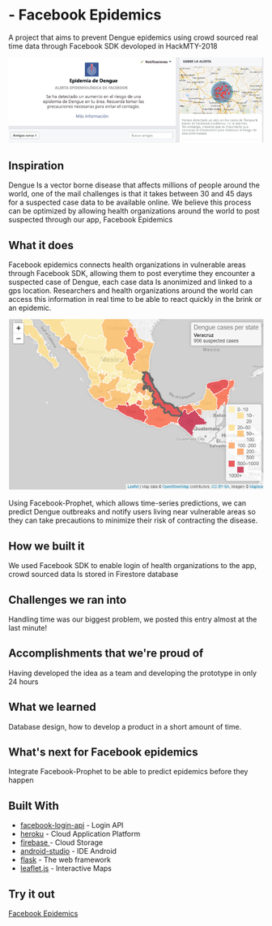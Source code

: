 # - Facebook Epidemics
A project that aims to prevent Dengue epidemics using crowd sourced real time data through Facebook SDK devoloped in HackMTY-2018

![alt text](https://raw.githubusercontent.com/RLZW/Facebook-Epidemics-HackMTY-2018/master/Images/alert_example.jpg)

## Inspiration
Dengue Is a vector borne disease that affects millions of people around the world, one of the mail challenges is that it takes between 30 and 45 days for a suspected case data to be available online. We believe this process can be optimized by allowing health organizations around the world to post suspected through our app, Facebook Epidemics

## What it does
Facebook epidemics connects health organizations in vulnerable areas through Facebook SDK, allowing them to post everytime they encounter a suspected case of Dengue, each case data Is anonimized and linked to a gps location. Researchers and health organizations around the world can access this information in real time to be able to react quickly in the brink or an epidemic.

![alt text](https://raw.githubusercontent.com/RLZW/Facebook-Epidemics-HackMTY-2018/master/Images/mapss.png)

Using Facebook-Prophet, which allows time-series predictions, we can predict Dengue outbreaks and notify users living near vulnerable areas so they can take precautions to minimize their risk of contracting the disease.

## How we built it
We used Facebook SDK to enable login of health organizations to the app, crowd sourced data Is stored in Firestore database

## Challenges we ran into
Handling time was our biggest problem, we posted this entry almost at the last minute!

## Accomplishments that we're proud of
Having developed the idea as a team and developing the prototype in only 24 hours

## What we learned
Database design, how to develop a product in a short amount of time.

## What's next for Facebook epidemics
Integrate Facebook-Prophet to be able to predict epidemics before they happen

## Built With
* [facebook-login-api](https://developers.facebook.com/docs/facebook-login/) - Login API
* [heroku](https://www.heroku.com/) - Cloud Application Platform
* [firebase ](https://firebase.google.com/?hl=es-419) - Cloud Storage
* [android-studio](https://developer.android.com/studio/) - IDE Android
* [flask](http://flask.pocoo.org/) - The web framework
* [leaflet.js](https://leafletjs.com/) - Interactive Maps
## Try it out
 [Facebook Epidemics](https://fb-epidemics.herokuapp.com/)
